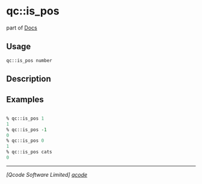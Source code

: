 qc::is_pos
==========

part of [Docs](.)

Usage
-----
`qc::is_pos number`

Description
-----------


Examples
--------
```tcl

% qc::is_pos 1
1
% qc::is_pos -1
0
% qc::is_pos 0
1
% qc::is_pos cats
0
```

----------------------------------
*[Qcode Software Limited] [qcode]*

[qcode]: www.qcode.co.uk "Qcode Software"
